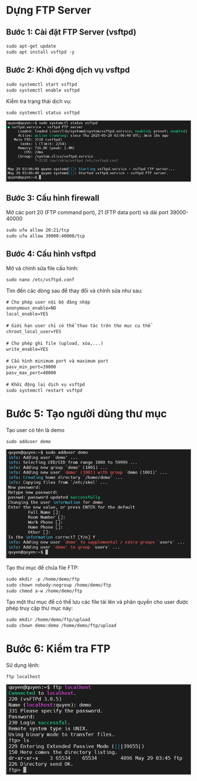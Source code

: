 # Dựng FTP Server

## Bước 1: Cài đặt FTP Server (vsftpd)

    sudo apt-get update
    sudo apt install vsftpd -y

## Bước 2: Khởi động dịch vụ vsftpd

    sudo systemctl start vsftpd
    sudo systemctl enable vsftpd

Kiểm tra trạng thái dịch vụ: 

    sudo systemctl status vsftpd

![anh4](/QuyenNV/FTP/images/anh4.png)

## Bước 3: Cấu hình firewall

Mở các port 20 (FTP command port), 21 (FTP data port) và dải port 39000-40000

    sudo ufw allow 20:21/tcp
    sudo ufw allow 39000:40000/tcp

## Bước 4: Cấu hình vsftpd

Mở và chỉnh sửa file cấu hình:

    sudo nano /etc/vsftpd.conf

Tìm đến các dòng sau để thay đổi và chỉnh sửa như sau:

    # Cho phép user nội bộ đăng nhập
    anonymous_enable=NO
    local_enable=YES

    # Giới hạn user chỉ có thể thao tác trên thư mục cụ thể
    chroot_local_user=YES

    # Cho phép ghi file (upload, xóa,...)
    write_enable=YES 

    # Cấu hình minimum port và maximum port           
    pasv_min_port=39000
    pasv_max_port=40000

    # Khởi động lại dịch vụ vsftpd
    sudo systemctl restart vsftpd

# Bước 5: Tạo người dùng thư mục

Tạo user có tên là demo

    sudo adduser demo

![anh5](/QuyenNV/FTP/images/anh5.png)

Tạo thư mục để chứa file FTP:

    sudo mkdir -p /home/demo/ftp
    sudo chown nobody:nogroup /home/demo/ftp
    sudo chmod a-w /home/demo/ftp

Tạo một thư mục để có thể lưu các file tải lên và phân quyền cho user được phép truy cập thư mục này:

    sudo mkdir /home/demo/ftp/upload
    sudo chown demo:demo /home/demo/ftp/upload

# Bước 6: Kiểm tra FTP

Sử dụng lệnh: 

    ftp localhost

![anh6](/QuyenNV/FTP/images/anh6.png)